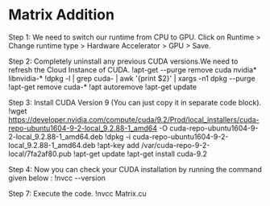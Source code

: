 # Matrix Addition

Step 1: We need to switch our runtime from CPU to GPU. Click on Runtime > Change runtime type > Hardware Accelerator > GPU > Save.

Step 2: Completely uninstall any previous CUDA versions.We need to refresh the Cloud Instance of CUDA.
  !apt-get --purge remove cuda nvidia* libnvidia-*
  !dpkg -l | grep cuda- | awk '{print $2}' | xargs -n1 dpkg --purge
  !apt-get remove cuda-*
  !apt autoremove
  !apt-get update
  
Step 3: Install CUDA Version 9 (You can just copy it in separate code block).
  !wget https://developer.nvidia.com/compute/cuda/9.2/Prod/local_installers/cuda-repo-ubuntu1604-9-2-local_9.2.88-1_amd64 -O cuda-repo-ubuntu1604-9-2-local_9.2.88-1_amd64.deb
  !dpkg -i cuda-repo-ubuntu1604-9-2-local_9.2.88-1_amd64.deb
  !apt-key add /var/cuda-repo-9-2-local/7fa2af80.pub
  !apt-get update
  !apt-get install cuda-9.2

Step 4: Now you can check your CUDA installation by running the command given below :
  !nvcc --version
  
Step 7: Execute the code.
  !nvcc Matrix.cu
